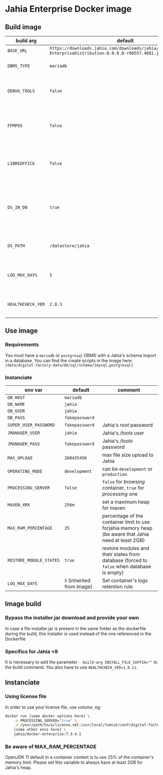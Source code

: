 # Jahia Enterprise Docker image

## Build image
| build arg         | default                                                                                                       | comment                                                                   |
|-------------------|---------------------------------------------------------------------------------------------------------------|---------------------------------------------------------------------------|
| `BASE_URL`        | `https://downloads.jahia.com/downloads/jahia/jahia8.0.0/Jahia-EnterpriseDistribution-8.0.0.0-r60557.4681.jar` |                                                                           |
| `DBMS_TYPE`       | `mariadb`                                                                                                     | can be `mariadb` or `postgresql`                                          |
| `DEBUG_TOOLS`     | `false`                                                                                                       | set to `true` in order to install `vim` and `binutils`                    |
| `FFMPEG`          | `false`                                                                                                       | set to `true` in order to install `ffmpeg` and enable it for Jahia        |
| `LIBREOFFICE`     | `false`                                                                                                       | set to `true` in order to install `libreoffice` and enable it for Jahia   |
| `DS_IN_DB`        | `true`                                                                                                        | `true` for store files in database, `false` for store files in filesystem |
| `DS_PATH`         | `/datastore/jahia`                                                                                            | datastore path if `DS_IN_DB` is set to `false`                            |
| `LOG_MAX_DAYS`    | `5`                                                                                                           | set the default image logs retention rule                                 |
| `HEALTHCHECK_VER` | `2.0.3`                                                                                                       | you have to use `1.0.11` for jahia 7 image                                |


## Use image
### Requirements
You must have a `mariadb` or `postgresql` DBMS with a Jahia's schema import in a database.
You can find the create scripts in the image here: `/data/digital-factory-data/db/sql/schema/{mysql,postgresql}`

### Instanciate
| env var                 | default                    | comment                                                                                               |
|-------------------------|----------------------------|-------------------------------------------------------------------------------------------------------|
| `DB_HOST`               | `mariadb`                  |                                                                                                       |
| `DB_NAME`               | `jahia`                    |                                                                                                       |
| `DB_USER`               | `jahia`                    |                                                                                                       |
| `DB_PASS`               | `fakepassword`             |                                                                                                       |
| `SUPER_USER_PASSWORD`   | `fakepassword`             | Jahia's _root_ password                                                                               |
| `JMANAGER_USER`         | `jahia`                    | Jahia's _/tools_ user                                                                                 |
| `JMANAGER_PASS`         | `fakepassword`             | Jahia's _/tools_ password                                                                             |
| `MAX_UPLOAD`            | `268435456`                | max file size upload to Jahia                                                                         |
| `OPERATING_MODE`        | `development`              | can be `development` or `production`                                                                  |
| `PROCESSING_SERVER`     | `false`                    | `false` for _browsing_ container, `true` for _processing_ one                                         |
| `MAVEN_XMX`             | `256m`                     | set a maximum heap for maven                                                                          |
| `MAX_RAM_PERCENTAGE`    | `25`                       | percentage of the container limit to use forjahia memory heap (be aware that Jahia need at least 2GB) |
| `RESTORE_MODULE_STATES` | `true`                     | restore modules and their states from database (forced to `false` when database is empty)             |
| `LOG_MAX_DAYS`          | `5` (inherited from image) | Set container's logs retention rule                                                                   |


## Image build

### Bypass the installer.jar download and provide your own
In case a file installer.jar is present in the same folder as the dockerfile during the build, this installer is used instead of the one referenced in the Dockerfile

### Specifics for Jahia <8
It is necessary to add the parameter `--build-arg INSTALL_FILE_SUFFIX=""` to the build command. You also have to use `HEALTHCHECK_VER=1.0.11`.

## Instanciate
### Using license file
In order to use your license file, use _volume_, eg:
```bash
docker run [some docker options here] \
    -e PROCESSING_SERVER="true" \
    -v /your/path/to/a/license.xml:/usr/local/tomcat/conf/digital-factory-config/jahia/license.xml:ro \
    [some other envs here] \
    jahia/docker-enterprise:7.3.4.1

```
### Be aware of MAX_RAM_PERCENTAGE
OpenJDK 11 default in a container context is tu use 25% of the container's memory limit.
Please set this variable to always have at least 2GB for Jahia's heap.

